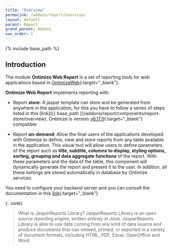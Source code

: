 ```yaml
---
title: "Overview"
permalink: /addons/report/overview/
layout: default
parent: Report
grand_parent: Addons
nav_order: 1
---
```


{% include base_path %}

## Introduction

The module **Ontimize Web Report**  is a set of reporting tools for web applications based in [OntimizeWeb](https://github.com/OntimizeWeb/ontimize-web-ngx/tree/main.15.x){:target="_blank"}.

**Ontimize Web Report** implements reporting with:

* Report **store**: A jasper template can store and be generated from anywhere in the application, for this you have to follow a series of steps listed in this [link]({{ base_path }}/addons/report/components/report-store/overview). Ontimize is version [v6.17.0](https://community.jaspersoft.com/project/jaspersoft-studio/releases){:target="_blank"} compatible

* Report **on-demand**: Allow the final users of the applications developed with Ontimize to define, view and store reports from any table available in the application.
This visual tool will allow users to define parameters of the report such as **title, subtitle, columns to display, styling options, sorting, grouping and data aggregate functions** of the report. With these parameters and the data of the table, this component will dynamically generate the report and present it to the user. In addition, all these settings are stored automatically in database by Ontimize services.

You need to configure your backend server and you can consult the documentation in this [link](https://ontimize.github.io/ontimize-boot/basics/reports/){:target="_blank"}

{: .note}
>What is JasperReports Library?
JasperReports Library is an *open source reporting engine, written entirely in Java*. JasperReports Library is able to use data coming from any kind of data source and produce documents that can viewed, printed, or exported in a variety of document formats, including HTML, PDF, Excel, OpenOffice and Word.

